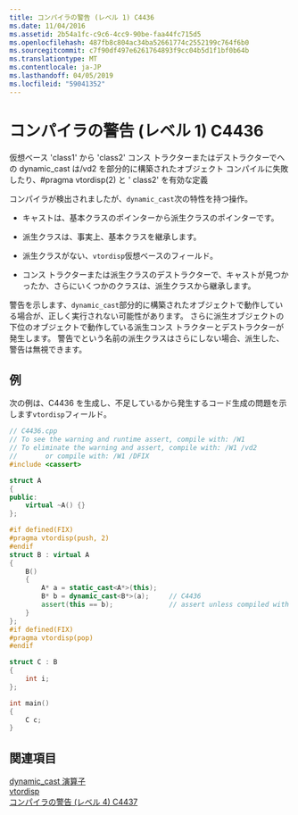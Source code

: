 ```yaml
---
title: コンパイラの警告 (レベル 1) C4436
ms.date: 11/04/2016
ms.assetid: 2b54a1fc-c9c6-4cc9-90be-faa44fc715d5
ms.openlocfilehash: 487fb8c804ac34ba52661774c2552199c764f6b0
ms.sourcegitcommit: c7f90df497e6261764893f9cc04b5d1f1bf0b64b
ms.translationtype: MT
ms.contentlocale: ja-JP
ms.lasthandoff: 04/05/2019
ms.locfileid: "59041352"
---
```

# <a name="compiler-warning-level-1-c4436"></a>コンパイラの警告 (レベル 1) C4436

仮想ベース 'class1' から 'class2' コンス トラクターまたはデストラクターでへの dynamic_cast は/vd2 を部分的に構築されたオブジェクト コンパイルに失敗したり、#pragma vtordisp(2) と ' class2' を有効な定義

コンパイラが検出されましたが、`dynamic_cast`次の特性を持つ操作。

- キャストは、基本クラスのポインターから派生クラスのポインターです。

- 派生クラスは、事実上、基本クラスを継承します。

- 派生クラスがない、`vtordisp`仮想ベースのフィールド。

- コンス トラクターまたは派生クラスのデストラクターで、キャストが見つかったか、さらにいくつかのクラスは、派生クラスから継承します。

警告を示します、`dynamic_cast`部分的に構築されたオブジェクトで動作している場合が、正しく実行されない可能性があります。  さらに派生オブジェクトの下位のオブジェクトで動作している派生コンス トラクターとデストラクターが発生します。  警告でという名前の派生クラスはさらにしない場合、派生した、警告は無視できます。

## <a name="example"></a>例

次の例は、C4436 を生成し、不足しているから発生するコード生成の問題を示します`vtordisp`フィールド。

```cpp
// C4436.cpp
// To see the warning and runtime assert, compile with: /W1
// To eliminate the warning and assert, compile with: /W1 /vd2
//       or compile with: /W1 /DFIX
#include <cassert>

struct A
{
public:
    virtual ~A() {}
};

#if defined(FIX)
#pragma vtordisp(push, 2)
#endif
struct B : virtual A
{
    B()
    {
        A* a = static_cast<A*>(this);
        B* b = dynamic_cast<B*>(a);     // C4436
        assert(this == b);              // assert unless compiled with /vd2
    }
};
#if defined(FIX)
#pragma vtordisp(pop)
#endif

struct C : B
{
    int i;
};

int main()
{
    C c;
}
```

## <a name="see-also"></a>関連項目

[dynamic_cast 演算子](../../cpp/dynamic-cast-operator.md)<br/>
[vtordisp](../../preprocessor/vtordisp.md)<br/>
[コンパイラの警告 (レベル 4) C4437](../../error-messages/compiler-warnings/compiler-warning-level-4-c4437.md)